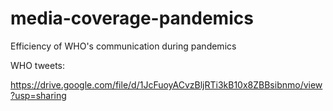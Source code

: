 # media-coverage-pandemics
Efficiency of WHO's communication during pandemics



WHO tweets:

https://drive.google.com/file/d/1JcFuoyACvzBljRTi3kB10x8ZBBsibnmo/view?usp=sharing
